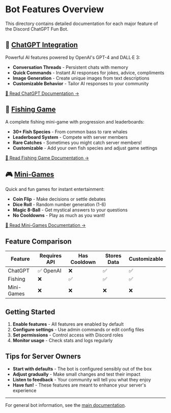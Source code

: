 # Bot Features Overview

This directory contains detailed documentation for each major feature of the Discord ChatGPT Fun Bot.

## 🤖 [ChatGPT Integration](chatgpt.md)

Powerful AI features powered by OpenAI's GPT-4 and DALL·E 3:
- **Conversation Threads** - Persistent chats with memory
- **Quick Commands** - Instant AI responses for jokes, advice, compliments
- **Image Generation** - Create unique images from text descriptions
- **Customizable Behavior** - Tailor AI responses to your community

[📖 Read ChatGPT Documentation →](chatgpt.md)

## 🎣 [Fishing Game](fishing-game.md)

A complete fishing mini-game with progression and leaderboards:
- **30+ Fish Species** - From common bass to rare whales
- **Leaderboard System** - Compete with server members
- **Rare Catches** - Sometimes you might catch server members!
- **Customizable** - Add your own fish species and adjust game settings

[📖 Read Fishing Game Documentation →](fishing-game.md)

## 🎮 [Mini-Games](mini-games.md)

Quick and fun games for instant entertainment:
- **Coin Flip** - Make decisions or settle debates
- **Dice Roll** - Random number generation (1-6)
- **Magic 8-Ball** - Get mystical answers to your questions
- **No Cooldowns** - Play as much as you want!

[📖 Read Mini-Games Documentation →](mini-games.md)

## Feature Comparison

| Feature | Requires API | Has Cooldown | Stores Data | Customizable |
|---------|--------------|--------------|-------------|--------------|
| ChatGPT | ✅ OpenAI | ❌ | ✅ | ✅ |
| Fishing | ❌ | ✅ | ✅ | ✅ |
| Mini-Games | ❌ | ❌ | ❌ | ❌ |

## Getting Started

1. **Enable features** - All features are enabled by default
2. **Configure settings** - Use admin commands or edit config files
3. **Set permissions** - Control access with Discord roles
4. **Monitor usage** - Check stats and logs regularly

## Tips for Server Owners

- **Start with defaults** - The bot is configured sensibly out of the box
- **Adjust gradually** - Make small changes and test their impact
- **Listen to feedback** - Your community will tell you what they enjoy
- **Have fun!** - These features are meant to enhance your server's experience

---

For general bot information, see the [main documentation](../../README.md).